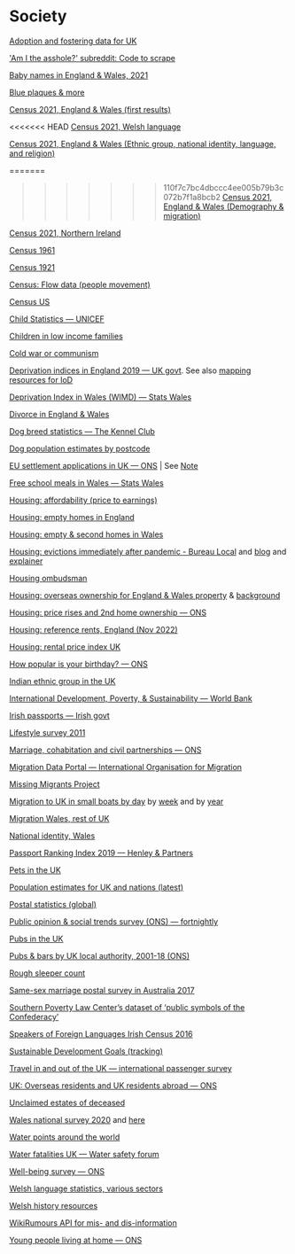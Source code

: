 # Society

[Adoption and fostering data for UK](https://www.gov.uk/government/publications/fostering-and-adoption-agency-datasets)

['Am I the asshole?' subreddit: Code to scrape](https://github.com/iterative/aita_dataset)

[Baby names in England & Wales, 2021](https://www.ons.gov.uk/peoplepopulationandcommunity/birthsdeathsandmarriages/livebirths/bulletins/babynamesenglandandwales/2021/relateddata)

[Blue plaques & more](https://openplaques.org/data)

[Census 2021, England & Wales (first results)](https://www.ons.gov.uk/releases/initialfindingsfromthe2021censusinenglandandwales)

<<<<<<< HEAD
[Census 2021, Welsh language](https://www.ons.gov.uk/releases/welshlanguagecensus2021inwales)

[Census 2021, England & Wales (Ethnic group, national identity, language, and religion)](https://www.ons.gov.uk/releases/ethnicgroupnationalidentitylanguageandreligioncensus2021inenglandandwales)

=======
>>>>>>> 110f7c7bc4dbccc4ee005b79b3c072b7f1a8bcb2
[Census 2021, England & Wales (Demography & migration)](https://www.ons.gov.uk/peoplepopulationandcommunity/populationandmigration/populationestimates/articles/demographyandmigrationdatacontent/2022-11-02)

[Census 2021, Northern Ireland](https://www.nisra.gov.uk/publications/census-2021-population-and-household-estimates-for-northern-ireland)

[Census 1961](https://www.ons.gov.uk/census/2001censusandearlier/1961censussmallareastatistics)

[Census 1921](https://www.nomisweb.co.uk/query/select/getdatasetbytheme.asp?theme=92)

[Census: Flow data (people movement)](https://wicid.ukdataservice.ac.uk/)

[Census US](https://data.census.gov/cedsci/)

[Child Statistics — UNICEF](https://data.unicef.org/)

[Children in low income families](https://www.gov.uk/government/statistics/children-in-low-income-families-local-area-statistics-2014-to-2020)

[Cold war or communism](https://ropercenter.cornell.edu/CFIDE/cf/action/catalog/catalogResult.cfm?keyword=cold%20war%20or%20communism&country=All%20Countries&organization=&type=&fromDate=1/1/1945&toDate=12/31/1991&search_x=65&search_y=13&sortBy=BEG_DATE_DESC)

[Deprivation indices in England 2019 — UK govt](https://www.gov.uk/government/statistics/english-indices-of-deprivation-2019). See also [mapping resources for IoD](https://www.gov.uk/guidance/english-indices-of-deprivation-2019-mapping-resources)

[Deprivation Index in Wales (WIMD) — Stats Wales](https://statswales.gov.wales/Catalogue/Community-Safety-and-Social-Inclusion/Welsh-Index-of-Multiple-Deprivation)

[Divorce in England & Wales](https://www.ons.gov.uk/peoplepopulationandcommunity/birthsdeathsandmarriages/divorce/datasets/divorcesinenglandandwales)

[Dog breed statistics — The Kennel Club](https://www.thekennelclub.org.uk/media-centre/breed-registration-statistics)

[Dog population estimates by postcode](https://data.gov.uk/dataset/ec8fc820-2e36-49d0-a09c-e2901e10b2e4/dog-population-per-postcode-district)

[EU settlement applications in UK — ONS](https://www.gov.uk/government/collections/eu-settlement-scheme-statistics) | See [Note](https://blog.ons.gov.uk/2021/07/02/are-there-really-6m-eu-citizens-living-in-the-uk/)

[Free school meals in Wales — Stats Wales](https://statswales.gov.wales/Catalogue/Education-and-Skills/Schools-and-Teachers/Schools-Census/Pupil-Level-Annual-School-Census/Provision-of-Meals-and-Milk/pupilseligibleforfreeschoolmeals-by-localauthorityregion-year)

[Housing: affordability (price to earnings)](https://www.ons.gov.uk/peoplepopulationandcommunity/housing/bulletins/housingaffordabilityinenglandandwales/2021/relateddata)

[Housing: empty homes in England](https://www.actiononemptyhomes.org/facts-and-figures)

[Housing: empty & second homes in Wales](https://statswales.gov.wales/Catalogue/Local-Government/Finance/Council-Tax/Dwellings/chargeableemptyandsecondhomesbylocalauthority)

[Housing: evictions immediately after pandemic - Bureau Local](https://docs.google.com/spreadsheets/d/1CBXphX_BUG9lfsn4vTJVknEm75kivNvTkPLiMMwTkmE/edit#gid=119963784) and [blog](https://www.thebureauinvestigates.com/blog/2021-12-09/opening-the-data-on-closed-door-evictions) and [explainer](https://docs.google.com/document/d/1mUBUMkOREXxtiiBL6MXD20d3-BbOxQX3NWwAMJWg_2A/edit)

[Housing ombudsman](https://www.housing-ombudsman.org.uk/landlords/)

[Housing: overseas ownership for England & Wales property](https://github.com/centreforpublicdata/titles-overseas-individuals) & [background](https://www.centreforpublicdata.org/property-data-overseas-individuals)

[Housing: price rises and 2nd home ownership — ONS](https://www.ons.gov.uk/economy/inflationandpriceindices/articles/housepricesintouristhotspotsincreasinglyoutofreachforyoungandlowpaid/2021-09-28)

[Housing: reference rents, England (Nov 2022)](https://www.gov.uk/government/publications/local-reference-rents-listed-by-brma-and-property-size-november-2022)

[Housing: rental price index UK](https://www.ons.gov.uk/economy/inflationandpriceindices/bulletins/indexofprivatehousingrentalprices/may2022)

[How popular is your birthday? — ONS](https://www.ons.gov.uk/peoplepopulationandcommunity/birthsdeathsandmarriages/livebirths/articles/howpopularisyourbirthday/2015-12-18)

[Indian ethnic group in the UK](https://www.gov.uk/government/publications/ethnicity-facts-and-figures-indian-ethnic-group)

[International Development, Poverty, & Sustainability — World Bank](https://www.worldbank.org/)

[Irish passports — Irish govt](https://www.dfa.ie/passports/open-data/)

[Lifestyle survey 2011](https://www.ons.gov.uk/peoplepopulationandcommunity/personalandhouseholdfinances/incomeandwealth/compendium/generallifestylesurvey/2013-03-07/generallifestylesurvey2011referencetables)

[Marriage, cohabitation and civil partnerships — ONS](https://www.ons.gov.uk/peoplepopulationandcommunity/birthsdeathsandmarriages/marriagecohabitationandcivilpartnerships)

[Migration Data Portal — International Organisation for Migration](https://gmdac.iom.int/global-migration-data-portal)

[Missing Migrants Project](https://missingmigrants.iom.int/about)

[Migration to UK in small boats by day](https://www.gov.uk/government/statistical-data-sets/migrants-detected-crossing-the-english-channel-in-small-boats) by [week](https://www.gov.uk/government/statistics/migrants-detected-crossing-the-english-channel-in-small-boats-weekly-data) and by [year](https://www.gov.uk/government/statistics/irregular-migration-to-the-uk-year-ending-june-2022)

[Migration Wales, rest of UK](https://statswales.gov.wales/Catalogue/Population-and-Migration/Migration/Internal/migrationbetweenwalesandrestofuk-by-localauthority-flow-sex-age)

[National identity, Wales](https://statswales.gov.wales/Catalogue/Equality-and-Diversity/National-Identity/nationalidentity-by-year-identity)

[Passport Ranking Index 2019 — Henley & Partners](https://www.henleyglobal.com/download-hpi-2019/)

[Pets in the UK](https://www.pfma.org.uk/statistics)

[Population estimates for UK and nations (latest)](https://www.ons.gov.uk/peoplepopulationandcommunity/populationandmigration/populationestimates/bulletins/annualmidyearpopulationestimates/latest)

[Postal statistics (global)](https://www.upu.int/en/Universal-Postal-Union/Activities/Research-Publications/Postal-Statistics)

[Public opinion & social trends survey (ONS) — fortnightly](https://www.ons.gov.uk/peoplepopulationandcommunity/wellbeing/bulletins/publicopinionsandsocialtrendsgreatbritain/31augustto11september2022)

[Pubs in the UK](https://www.pubsgalore.co.uk/)

[Pubs & bars by UK local authority, 2001-18 (ONS)](https://www.ons.gov.uk/businessindustryandtrade/business/activitysizeandlocation/datasets/publichousesandbarsbylocalauthority)

[Rough sleeper count](https://gov.wales/national-rough-sleeper-count)

[Same-sex marriage postal survey in Australia 2017](https://www.abs.gov.au/AUSSTATS/abs@.nsf/DetailsPage/1800.02017)

[Southern Poverty Law Center’s dataset of ‘public symbols of the Confederacy’](https://docs.google.com/spreadsheets/d/17ps4aqRyaIfpu7KdGsy2HRZaaQiXUfLrpUbaR9yS51E/edit#gid=40011151)

[Speakers of Foreign Languages Irish Census 2016](http://census2016.geohive.ie/datasets/speakers-of-foreign-languages-by-language-spoken-administrative-county-census-2016-theme-2-5-ireland-2016-cso-osi/data)

[Sustainable Development Goals (tracking)](https://sdg-tracker.org/)

[Travel in and out of the UK — international passenger survey](https://www.ons.gov.uk/surveys/informationforhouseholdsandindividuals/householdandindividualsurveys/internationalpassengersurvey)

[UK: Overseas residents and UK residents abroad — ONS](https://www.ons.gov.uk/peoplepopulationandcommunity/leisureandtourism/datasets/travelandtourism)

[Unclaimed estates of deceased](https://www.gov.uk/government/statistical-data-sets/unclaimed-estates-list)

[Wales national survey 2020](https://gov.wales/national-survey-wales-results-viewer) and [here](https://gov.wales/national-survey-wales)

[Water points around the world](https://www.waterpointdata.org/access-data/)

[Water fatalities UK — Water safety forum](https://www.nationalwatersafety.org.uk/waid/annual-reports-and-data)

[Well-being survey — ONS](https://www.ons.gov.uk/peoplepopulationandcommunity/wellbeing/datasets/headlineestimatesofpersonalwellbeing)

[Welsh language statistics, various sectors](https://statswales.gov.wales/Catalogue/Welsh-Language)

[Welsh history resources](https://rcahmw.gov.uk/discover/)

[WikiRumours API for mis- and dis-information](https://www.wikirumours.org/explore_api)

[Young people living at home — ONS](https://www.ons.gov.uk/peoplepopulationandcommunity/birthsdeathsandmarriages/families/datasets/youngadultslivingwiththeirparents)
